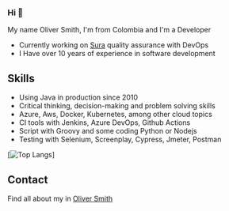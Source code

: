 ### Hi 👋

My name Oliver Smith, I'm from Colombia and I'm a Developer

* Currently working on [Sura](https://www.segurossura.com.co/paginas/default.aspx) quality assurance with DevOps 
* I  Have over 10 years of experience in software development

## Skills

* Using Java in production since 2010
* Critical thinking, decision-making and problem solving skills
* Azure, Aws, Docker, Kubernetes, among other cloud topics
* CI tools with Jenkins, Azure DevOps, Github Actions
* Script with Groovy and some coding Python or Nodejs
* Testing with Selenium, Screenplay, Cypress, Jmeter, Postman

[![Top Langs](https://github-readme-stats.vercel.app/api/top-langs/?username=olsmca&layout=compact)]

## Contact

Find all about my in [Oliver Smith](https://www.linkedin.com/in/olsmca/)